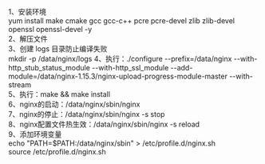 1、安装环境   
yum install make cmake gcc gcc-c++ pcre pcre-devel zlib zlib-devel openssl openssl-devel -y   
2、解压文件   
3、创建 logs 目录防止编译失败   
mkdir -p /data/nginx/logs
4、执行：./configure --prefix=/data/nginx --with-http_stub_status_module --with-http_ssl_module --add-module=/data/nginx-1.15.3/nginx-upload-progress-module-master --with-stream   
5、执行：make && make install   
6、nginx的启动：/data/nginx/sbin/nginx   
7、nginx的停止：/data/nginx/sbin/nginx -s stop   
8、nginx配置文件热生效：/data/nginx/sbin/nginx -s reload   
9、添加环境变量   
echo "PATH=\$PATH:/data/nginx/sbin" > /etc/profile.d/nginx.sh     
source /etc/profile.d/nginx.sh     
   

